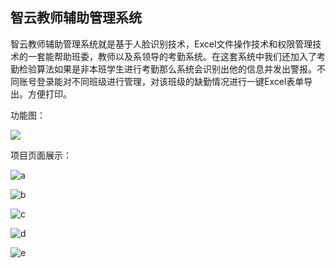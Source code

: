 ## 智云教师辅助管理系统

  智云教师辅助管理系统就是基于人脸识别技术，Excel文件操作技术和权限管理技术的一套能帮助班委，教师以及系领导的考勤系统。在这套系统中我们还加入了考勤检验算法如果是非本班学生进行考勤那么系统会识别出他的信息并发出警报。不同账号登录能对不同班级进行管理，对该班级的缺勤情况进行一键Excel表单导出。方便打印。

功能图：

![](https://github.com/hallow-pag/Time_Attendance/raw/master/src/s.png)

项目页面展示：

![a](https://github.com/hallow-pag/Time_Attendance/raw/master/src/a.png)



![b](https://github.com/hallow-pag/Time_Attendance/raw/master/src/b.png)







![c](https://github.com/hallow-pag/Time_Attendance/raw/master/src/c.png)





![d](https://github.com/hallow-pag/Time_Attendance/raw/master/src/d.png)





![e](https://github.com/hallow-pag/Time_Attendance/raw/master/src/e.png)